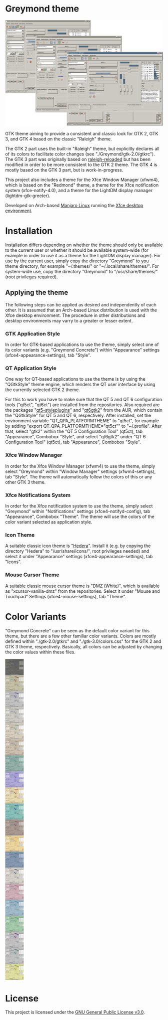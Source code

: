 # Greymond theme

![Screenshot](https://github.com/parhelion22/xfce-theme-greymond/blob/main/Screenshot.png)

GTK theme aiming to provide a consistent and classic look for GTK 2, GTK 3, and GTK 4 based on the classic "Raleigh" theme.

The GTK 2 part uses the built-in "Raleigh" theme, but explicitly declares all of its colors to facilitate color changes (see "./Greymond/gtk-2.0/gtkrc"). The GTK 3 part was originally based on [raleigh-reloaded](https://github.com/vlastavesely/raleigh-reloaded) but has been modified in order to be more consistent to the GTK 2 theme. The GTK 4 is mostly based on the GTK 3 part, but is work-in-progress.

This project also includes a theme for the Xfce Window Manager (xfwm4), which is based on the "Redmond" theme, a theme for the Xfce notification system (xfce-notify-4.0), and a theme for the LightDM display manager (lightdm-gtk-greeter).

Developed on Arch-based [Manjaro Linux](https://manjaro.org/) running the [Xfce desktop environment](https://www.xfce.org/).

# Installation

Installation differs depending on whether the theme should only be available to the current user or whether it should be available system-wide (for example in order to use it as a theme for the LightDM display manager). For use by the current user, simply copy the directory "Greymond" to you theme directory, for example "\~/.themes/" or "\~/.local/share/themes/". For system-wide use, copy the directory "Greymond" to "/usr/share/themes/" (root privileges required).

## Applying the theme

The following steps can be applied as desired and independently of each other. It is assumed that an Arch-based Linux distribution is used with the Xfce desktop environment. The procedure in other distributions and desktop environments may varry to a greater or lesser extent.

### GTK Application Style

In order for GTK-based applications to use the theme, simply select one of its color variants (e.g. "Greymond Concrete") within "Appearance" settings (xfce4-appearance-settings), tab "Style".

### QT Application Style

One way for QT-based applications to use the theme is by using the "QGtkStyle" theme engine, which renders the QT user interface by using the currently selected GTK 2 theme.

For this to work you have to make sure that the QT 5 and QT 6 configuration tools ("qt5ct", "qt6ct") are installed from the repositories. Also required are the packages "[qt5-styleplugins](https://aur.archlinux.org/packages/qt5-styleplugins)" and "[qt6gtk2](https://aur.archlinux.org/packages/qt6gtk2)" from the AUR, which contain the "QGtkStyle" for QT 5 and QT 6, respectively. After installed, set the environment variable "QT_QPA_PLATFORMTHEME" to "qt5ct", for example by adding "export QT_QPA_PLATFORMTHEME="qt5ct"" to "\~/.profile". After that, select "gtk2" within the "QT 5 Configuration Tool" (qt5ct), tab "Appearance", Combobox "Style", and select "qt6gtk2" under "QT 6 Configuration Tool" (qt5ct), tab "Appearance", Combobox "Style".

### Xfce Window Manager

In order for the Xfce Window Manager (xfwm4) to use the theme, simply select "Greymond" within "Window Manager" settings (xfwm4-settings), tab "Style". The theme will automatically follow the colors of this or any other GTK 3 theme.

### Xfce Notifications System

In order for the Xfce notification system to use the theme, simply select "Greymond" within "Notifications" settings (xfce4-notifyd-config), tab "Appearance", Combobox "Theme". The theme will use the colors of the color variant selected as application style.

### Icon Theme

A suitable classic icon theme is "[Hedera](https://www.gnome-look.org/p/1207800)". Install it (e.g. by copying the directory "Hedera" to "/usr/share/icons/", root privileges needed) and select it under "Appearance" settings (xfce4-appearance-settings), tab "Icons".

### Mouse Cursor Theme

A suitable classic mouse cursor theme is "DMZ (White)", which is available as "xcursor-vanilla-dmz" from the repositories. Select it under "Mouse and Touchpad" Settings (xfce4-mouse-settings), tab "Theme".

# Color Variants

"Greymond Concrete" can be seen as the default color variant for this theme, but there are a few other familiar color variants. Colors are mostly defined within "./gtk-2.0/gtkrc" and "./gtk-3.0/colors.css" for the GTK 2 and GTK 3 theme, respectively. Basically, all colors can be adjusted by changing the color values within these files.

![Color Variants](https://github.com/parhelion22/xfce-theme-greymond/blob/main/ColorVariants.png)

# License

This project is licensed under the [GNU General Public License v3.0](/LICENSE).
